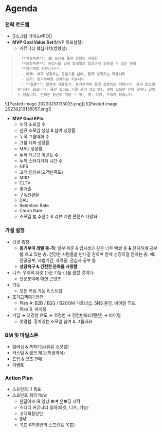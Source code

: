 # Agenda
### **전략 로드맵**
- [[스크럼 가이드#PO]]
- **MVP Goal Value Set**(MVP 목표설정)
	- 커뮤니티 핵심가치(방향성)
>		**기술측면**: 3D 공간을 통한 경험의 극대회
>		**문화측면**: 관심사를 넘어 일대일로 일상까지 공유할 수 있는 문화
>		**자기계발 커뮤니티**: 
>		- 이레: 내가 성장하는 콘텐츠를 넘어, 함께 성장하는 커뮤니티
>		- 승희: 동기부여를 강화하는 커뮤니티
>		- **결론**: 열정에 기름붓기. 동기부여와 함께 성장하는 커뮤니티. 혼자 있으면 무너지기 쉽습니다. 둘만 있어도 기댈 곳이 생깁니다. 셋이 있으면 함께 일어나 달릴 수 있습니다. 언제든 당신이 기댈 수 있는 곳. 여기, 우리가 있습니다.

![[Pasted image 20230210135025.png]]
![[Pasted image 20230210135057.png]]
- **MVP Goal KPIs**
	- 누적 소모임 수
	- 신규 소모임 생성 & 참여 성장률
	- 누적 그룹대화 수
	- 그룹 대화 성장률
	- MAU 성장률
	- 누적 대규모 이벤트 수
	- 누적 스터디카페 시간 수
	- NPS
	- 고객 인터뷰(고객만족도)
	- MRR
	- CLTV
	- 총매출
	- 구독전환율
	- DAU
	- Retention Rate
	- Churn Rate
	- 소모임 별 추천수 & 리뷰 기반 콘텐츠 다양화

### 가설 설정
- 타겟 특징
	- **동기부여 레벨 중-하**: 일부 취준 & 입시생과 같은 너무 빡쌘 층 **&** 진지하게 공부를 하고 있는 층. 건강한 사람들을 만나길 원하며 함께 성장하길 원하는 층.
	  예: 전공공부, 시험기간, 자격증, 관심사 공부 등
	-  **성장욕구 & 건전한 문화를 사랑함**
- 니즈: 우리의 타겟 (  )은 기능 (  )을 원할 것이다.
	- 전문분야에 대한 콘텐츠
- 기능
	- 모든 핵심 기능 리스트업
- 초기고객획득방안
	- Plan A: B2B / B2G / B2COM 파트너십. SNS 운영. 바이럴 루프.
	- Plan B: 마케팅
- 가입 → 첫경험 유도 → 첫경험 → 경험반복(리텐션) → 바이럴
	- 첫경험: 흥미있는 소모임 참여 & 그룹대화

### BM 및 마일스톤
- 멤버십 & 특화기능(유료 소모임)
- 커스텀 & 랭크 제도(특권의식)
- 프랍 & 굿즈 판매
- 이벤트

### Action Plan
- 스프린트: 1 목표
- 스프린트 회의 flow
	- 한달어스 IR 영상 보며 온보딩 시작
	- 스터디 커뮤니티 정의(타겟, 니즈, 기능)
	- 고객획등방안
	- BM
	- 목표 KPI(8번의 스프린트 목표)